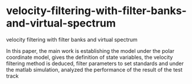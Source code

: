 # velocity-filtering-with-filter-banks-and-virtual-spectrum
velocity filtering with filter banks and virtual spectrum

In this paper, the main work is establishing the model under the polar coordinate model, gives the definition of state variables, the velocity filtering method is deduced, filter parameters to set standards and under the matlab simulation, analyzed the performance of the result of the test track

